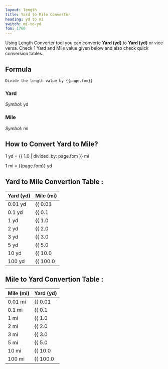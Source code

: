 ```yaml
---
layout: length
title: Yard to Mile Converter
heading: yd to mi
switch: mi-to-yd
fom: 1760
---
```


Using Length Converter tool you can converte **Yard (yd)** to **Yard (yd)** or vice versa. Check 1 Yard and Mile value given below and also check quick conversion tables.

## Formula
`Divide the length value by {{page.fom}}`

### Yard
*Symbol*: yd

### Mile
*Symbol*: mi

## How to Convert Yard to Mile?
1 yd = {{ 1.0 | divided_by: page.fom }} mi

1 mi = {{page.fom}} yd

## Yard to Mile Convertion Table :

| Yard (yd) | Mile (mi) |
| ---- | ---- |
| 0.01 yd | {{ 0.01 | divided_by: page.fom | round: 12 }} mi |
| 0.1 yd | {{ 0.1 | divided_by: page.fom | round: 12 }} mi |
| 1 yd | {{ 1.0 | divided_by: page.fom | round: 12 }} mi |
| 2 yd | {{ 2.0 | divided_by: page.fom | round: 12 }} mi |
| 3 yd | {{ 3.0 | divided_by: page.fom | round: 12 }} mi |
| 5 yd | {{ 5.0 | divided_by: page.fom | round: 12 }} mi |
| 10 yd | {{ 10.0 | divided_by: page.fom | round: 12 }} mi |
| 100 yd | {{ 100.0 | divided_by: page.fom | round: 12 }} mi |

## Mile to Yard Convertion Table :

| Mile (mi) | Yard (yd) |
| ---- | ---- |
| 0.01 mi | {{ 0.01 | times: page.fom | round: 12 }} yd |
| 0.1 mi | {{ 0.1 | times: page.fom | round: 12 }} yd |
| 1 mi | {{ 1.0 | times: page.fom | round: 12 }} yd |
| 2 mi | {{ 2.0 | times: page.fom | round: 12 }} yd |
| 3 mi | {{ 3.0 | times: page.fom | round: 12 }} yd |
| 5 mi | {{ 5.0 | times: page.fom | round: 12 }} yd |
| 10 mi | {{ 10.0 | times: page.fom | round: 12 }} yd |
| 100 mi | {{ 100.0 | times: page.fom | round: 12 }} yd |

<script>
selectInput[6].selected = true
selectOutput[9].selected = true
</script>
